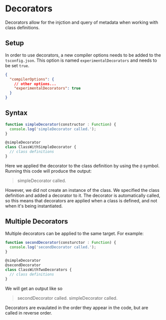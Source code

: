 # Decorators

Decorators allow for the injction and query of metadata when working with class definitions. 

## Setup

In order to use decorators, a new compiler options needs to be added to the `tsconfig.json`. This option is named `experimentalDecorators` and needs to be set `true`.

```json
{
  "compilerOptions": {
    // other options...
    "experimentalDecorators": true
  }
}
```

## Syntax

```ts
function simpleDecorator(constructor : Function) {
  console.log('simpleDecorator called.');
}

@simpleDecorator
class ClassWithSimpleDecorator {
  // class definitions
}
```

Here we applied the decorator to the class definition by using the `@` symbol. Running this code will produce the output:

> simpleDecorator called.

However, we did not create an instance of the class. We specified the class definition and added a decorator to it. The decorator is automatically called, so this means that decorators are applied when a class is defined, and not when it's being instantiated.

## Multiple Decorators

Multiple decorators can be applied to the same target. For example:

```ts
function secondDecorator(consturctor : Function) {
  console.log('secondDecorator called.');
}

@simpleDecorator
@secondDecorator
class ClassWithTwoDecorators {
  // class definitions
}
```

We will get an output like so

> secondDecorator called.
> simpleDecorator called.

Decorators are evaulated in the order they appear in the code, but are called in reverse order.


